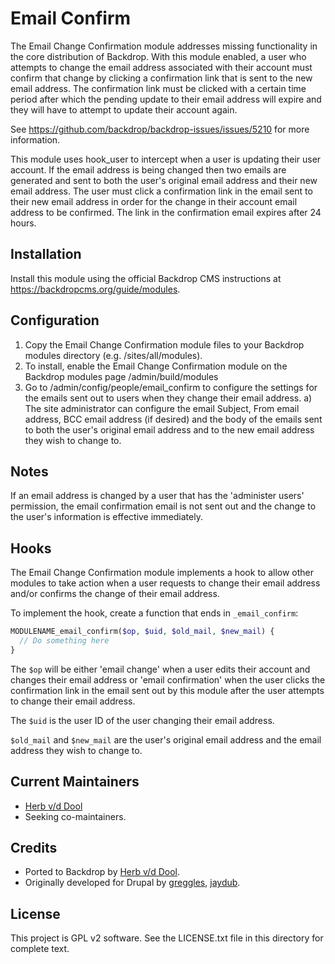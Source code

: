 Email Confirm
=============

The Email Change Confirmation module addresses missing functionality in the core
distribution of Backdrop. With this module enabled, a user who attempts to
change the email address associated with their account must confirm that change
by clicking a confirmation link that is sent to the new email address.
The confirmation link must be clicked with a certain time period after which the
pending update to their email address will expire and they will have to attempt
to update their account again.

See https://github.com/backdrop/backdrop-issues/issues/5210
for more information.

This module uses hook_user to intercept when a user is updating their user
account. If the email address is being changed then two emails are generated and
sent to both the user's original email address and their new email address. The
user must click a confirmation link in the email sent to their new email address
in order for the change in their account email address to be confirmed. The link
in the confirmation email expires after 24 hours.

Installation
------------

Install this module using the official Backdrop CMS instructions at
<https://backdropcms.org/guide/modules>.

Configuration
-------------

1) Copy the Email Change Confirmation module files to your Backdrop modules
   directory (e.g. /sites/all/modules).
2) To install, enable the Email Change Confirmation module on the Backdrop
   modules page /admin/build/modules
3) Go to /admin/config/people/email_confirm to configure the settings for the
   emails sent out to users when they change their email address.
  a) The site administrator can configure the email Subject, From email address,
     BCC email address (if desired) and the body of the emails sent to both the
     user's original email address and to the new email address they wish to
     change to.

Notes
-----

If an email address is changed by a user that has the 'administer users'
permission, the email confirmation email is not sent out and the change to the
user's information is effective immediately.

Hooks
-----

The Email Change Confirmation module implements a hook to allow other modules to
take action when a user requests to change their email address and/or confirms
the change of their email address.

To implement the hook, create a function that ends in `_email_confirm`:

```php
MODULENAME_email_confirm($op, $uid, $old_mail, $new_mail) {
  // Do something here
}
```

The `$op` will be either 'email change' when a user edits their account and
changes their email address or 'email confirmation' when the user clicks the
confirmation link in the email sent out by this module after the user attempts
to change their email address.

The `$uid` is the user ID of the user changing their email address.

`$old_mail` and `$new_mail` are the user's original email address and the email
address they wish to change to.

Current Maintainers
-------------------

- [Herb v/d Dool](https://github.com/herbdool/)
- Seeking co-maintainers.

Credits
-------

- Ported to Backdrop by [Herb v/d Dool](https://github.com/herbdool/).
- Originally developed for Drupal by [greggles](https://www.drupal.org/u/greggles), [jaydub](https://www.drupal.org/u/jaydub).

License
-------

This project is GPL v2 software. See the LICENSE.txt file in this directory for
complete text.
